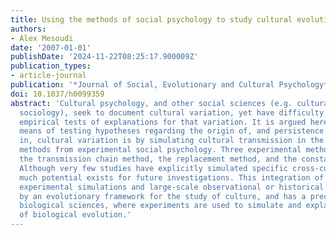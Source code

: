 ```yaml
---
title: Using the methods of social psychology to study cultural evolution
authors:
- Alex Mesoudi
date: '2007-01-01'
publishDate: '2024-11-22T08:25:17.900009Z'
publication_types:
- article-journal
publication: '*Journal of Social, Evolutionary and Cultural Psychology*'
doi: 10.1037/h0099359
abstract: 'Cultural psychology, and other social sciences (e.g. cultural anthropology,
  sociology), seek to document cultural variation, yet have difficulty providing strong
  empirical tests of explanations for that variation. It is argued here that an effective
  means of testing hypotheses regarding the origin of, and persistence and change
  in, cultural variation is by simulating cultural transmission in the lab using certain
  methods from experimental social psychology. Three experimental methods are reviewed:
  the transmission chain method, the replacement method, and the constant-group method.
  Although very few studies have explicitly simulated specific cross-cultural patterns,
  much potential exists for future investigations. This integration of small-scale
  experimental simulations and large-scale observational or historical data is facilitated
  by an evolutionary framework for the study of culture, and has a precedent in the
  biological sciences, where experiments are used to simulate and explain the processes
  of biological evolution.'
---
```

